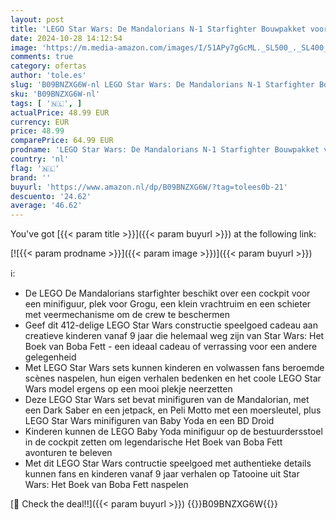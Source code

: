 ```yaml
---
layout: post
title: 'LEGO Star Wars: De Mandalorians N-1 Starfighter Bouwpakket voor Kinderen uit Het Boek van Boba Fett  met Bouwbaar Speelgoed Baby Yoda en BD Droid figuren  Cadeau voor Jongens en Meisjes 75325'
date: 2024-10-28 14:12:54
image: 'https://m.media-amazon.com/images/I/51APy7gGcML._SL500_._SL400_.jpg'
comments: true
category: ofertas
author: 'tole.es'
slug: 'B09BNZXG6W-nl LEGO Star Wars: De Mandalorians N-1 Starfighter Bouwpakket...'
sku: 'B09BNZXG6W-nl'
tags: [ '🇳🇱', ]
actualPrice: 48.99 EUR
currency: EUR
price: 48.99
comparePrice: 64.99 EUR
prodname: 'LEGO Star Wars: De Mandalorians N-1 Starfighter Bouwpakket voor Kinderen uit Het Boek van Boba Fett  met Bouwbaar Speelgoed Baby Yoda en BD Droid figuren  Cadeau voor Jongens en Meisjes 75325'
country: 'nl'
flag: '🇳🇱'
brand: ''
buyurl: 'https://www.amazon.nl/dp/B09BNZXG6W/?tag=tolees0b-21'
descuento: '24.62'
average: '46.62'
---
```


You've got [{{< param title >}}]({{< param buyurl >}}) at the following link:

[![{{< param prodname >}}]({{< param image >}})]({{< param buyurl >}})

ℹ️:

- De LEGO De Mandalorians starfighter beschikt over een cockpit voor een minifiguur, plek voor Grogu, een klein vrachtruim en een schieter met veermechanisme om de crew te beschermen
- Geef dit 412-delige LEGO Star Wars constructie speelgoed cadeau aan creatieve kinderen vanaf 9 jaar die helemaal weg zijn van Star Wars: Het Boek van Boba Fett - een ideaal cadeau of verrassing voor een andere gelegenheid
- Met LEGO Star Wars sets kunnen kinderen en volwassen fans beroemde scènes naspelen, hun eigen verhalen bedenken en het coole LEGO Star Wars model ergens op een mooi plekje neerzetten
- Deze LEGO Star Wars set bevat minifiguren van de Mandalorian, met een Dark Saber en een jetpack, en Peli Motto met een moersleutel, plus LEGO Star Wars minifiguren van Baby Yoda en een BD Droid
- Kinderen kunnen de LEGO Baby Yoda minifiguur op de bestuurdersstoel in de cockpit zetten om legendarische Het Boek van Boba Fett avonturen te beleven
- Met dit LEGO Star Wars contructie speelgoed met authentieke details kunnen fans en kinderen vanaf 9 jaar verhalen op Tatooine uit Star Wars: Het Boek van Boba Fett naspelen

[🛒 Check the deal!!]({{< param buyurl >}})
{{<world>}}B09BNZXG6W{{</world>}}
